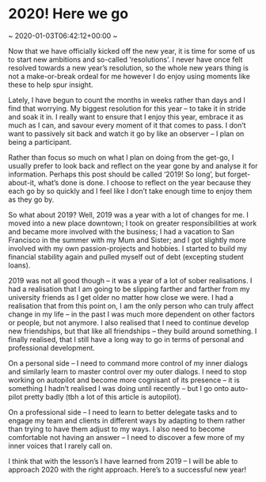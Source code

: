 # 2020! Here we go
~ 2020-01-03T06:42:12+00:00 ~

Now that we have officially kicked off the new year, it is time for some of us to start new ambitions and so-called ‘resolutions’. I never have once felt resolved towards a new year’s resolution, so the whole new years thing is not a make-or-break ordeal for me however I do enjoy using moments like these to help spur insight.

Lately, I have begun to count the months in weeks rather than days and I find that worrying. My biggest resolution for this year – to take it in stride and soak it in. I really want to ensure that I enjoy this year, embrace it as much as I can, and savour every moment of it that comes to pass. I don’t want to passively sit back and watch it go by like an observer – I plan on being a participant.

Rather than focus so much on what I plan on doing from the get-go, I usually prefer to look back and reflect on the year gone by and analyse it for information. Perhaps this post should be called ‘2019! So long’, but forget-about-it, what’s done is done. I choose to reflect on the year because they each go by so quickly and I feel like I don’t take enough time to enjoy them as they go by.

So what about 2019? Well, 2019 was a year with a lot of changes for me. I moved into a new place downtown; I took on greater responsibilities at work and became more involved with the business; I had a vacation to San Francisco in the summer with my Mum and Sister; and I got slightly more involved with my own passion-projects and hobbies. I started to build my financial stability again and pulled myself out of debt (excepting student loans).

2019 was not all good though – it was a year of a lot of sober realisations. I had a realisation that I am going to be slipping farther and farther from my university friends as I get older no matter how close we were. I had a realisation that from this point on, I am the only person who can truly affect change in my life – in the past I was much more dependent on other factors or people, but not anymore. I also realised that I need to continue develop new friendships, but that like all friendships – they build around something. I finally realised, that I still have a long way to go in terms of personal and professional development.

On a personal side – I need to command more control of my inner dialogs and similarly learn to master control over my outer dialogs. I need to stop working on autopilot and become more cognisant of its presence – it is something I hadn’t realised I was doing until recently – but I go onto auto-pilot pretty badly (tbh a lot of this article is autopilot).

On a professional side – I need to learn to better delegate tasks and to engage my team and clients in different ways by adapting to them rather than trying to have them adjust to my ways. I also need to become comfortable not having an answer – I need to discover a few more of my inner voices that I rarely call on.

I think that with the lesson’s I have learned from 2019 – I will be able to approach 2020 with the right approach. Here’s to a successful new year!